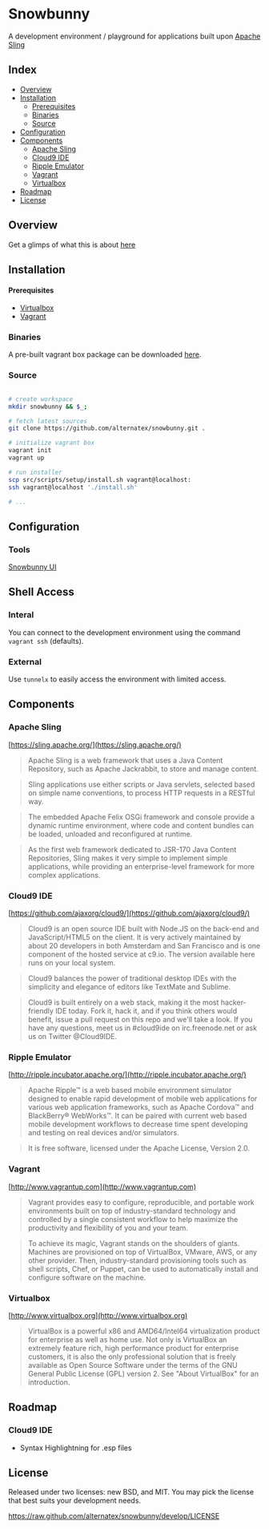 Snowbunny
=============

A development environment / playground for applications built upon [Apache Sling](http://sling.apache.org)

Index
------------

- [Overview](#overview)
- [Installation](#installation)
  - [Prerequisites](#prerequisites)
  - [Binaries](#binaries)
  - [Source](#source)
- [Configuration](#configuration)
- [Components](#components)
  - [Apache Sling](#apache-sling)
  - [Cloud9 IDE](#cloud9-ide)
  - [Ripple Emulator](#ripple-emulator)
  - [Vagrant](#vagrant)
  - [Virtualbox](#virtualbox)
- [Roadmap](#roadmap)
- [License](#license)

Overview
------------

Get a glimps of what this is about [here](http://slid.es/giannifurger/snowbunny/fullscreen)

Installation
------------

#### Prerequisites

* [Virtualbox](http://www.virtualbox.org)
* [Vagrant](http://www.vagrantup.com)

### Binaries

A pre-built vagrant box package can be downloaded [here](https://github.com/alternatex/snowbunny/archive/1.0.0.tar.gz).

### Source

```bash

# create workspace
mkdir snowbunny && $_;

# fetch latest sources
git clone https://github.com/alternatex/snowbunny.git .

# initialize vagrant box
vagrant init
vagrant up

# run installer
scp src/scripts/setup/install.sh vagrant@localhost:
ssh vagrant@localhost './install.sh'

# ...
```

Configuration
------------

### Tools

[Snowbunny UI](https://github.com/alternatex/snowbunny-ui)

Shell Access
------------

### Interal 

You can connect to the development environment using the command `vagrant ssh` (defaults).

### External 

Use `tunnelx` to easily access the environment with limited access.

Components
------------

### Apache Sling

[https://sling.apache.org/](https://sling.apache.org/)

> Apache Sling is a web framework that uses a Java Content Repository, such as Apache Jackrabbit, to store and manage content.

> Sling applications use either scripts or Java servlets, selected based on simple name conventions, to process HTTP requests in a RESTful way.

> The embedded Apache Felix OSGi framework and console provide a dynamic runtime environment, where code and content bundles can be loaded, unloaded and reconfigured at runtime.

> As the first web framework dedicated to JSR-170 Java Content Repositories, Sling makes it very simple to implement simple applications, while providing an enterprise-level framework for more complex applications.

### Cloud9 IDE

[https://github.com/ajaxorg/cloud9/](https://github.com/ajaxorg/cloud9/)

> Cloud9 is an open source IDE built with Node.JS on the back-end and JavaScript/HTML5 on the client. It is very actively maintained by about 20 developers in both Amsterdam and San Francisco and is one component of the hosted service at c9.io. The version available here runs on your local system.

> Cloud9 balances the power of traditional desktop IDEs with the simplicity and elegance of editors like TextMate and Sublime.

> Cloud9 is built entirely on a web stack, making it the most hacker-friendly IDE today. Fork it, hack it, and if you think others would benefit, issue a pull request on this repo and we'll take a look. If you have any questions, meet us in #cloud9ide on irc.freenode.net or ask us on Twitter @Cloud9IDE.

### Ripple Emulator

[http://ripple.incubator.apache.org/](http://ripple.incubator.apache.org/)

> Apache Ripple™ is a web based mobile environment simulator designed to enable rapid development of mobile web applications for various web application frameworks, such as Apache Cordova™ and BlackBerry® WebWorks™. It can be paired with current web based mobile development workflows to decrease time spent developing and testing on real devices and/or simulators.

> It is free software, licensed under the Apache License, Version 2.0.

### Vagrant

[http://www.vagrantup.com](http://www.vagrantup.com)

> Vagrant provides easy to configure, reproducible, and portable work environments built on top of industry-standard technology and controlled by a single consistent workflow to help maximize the productivity and flexibility of you and your team.

> To achieve its magic, Vagrant stands on the shoulders of giants. Machines are provisioned on top of VirtualBox, VMware, AWS, or any other provider. Then, industry-standard provisioning tools such as shell scripts, Chef, or Puppet, can be used to automatically install and configure software on the machine.

### Virtualbox

[http://www.virtualbox.org](http://www.virtualbox.org)

> VirtualBox is a powerful x86 and AMD64/Intel64 virtualization product for enterprise as well as home use. Not only is VirtualBox an extremely feature rich, high performance product for enterprise customers, it is also the only professional solution that is freely available as Open Source Software under the terms of the GNU General Public License (GPL) version 2. See "About VirtualBox" for an introduction.

Roadmap 
-------------

### Cloud9 IDE

- Syntax Highlightning for .esp files

License
------------
Released under two licenses: new BSD, and MIT. You may pick the
license that best suits your development needs.

https://raw.github.com/alternatex/snowbunny/develop/LICENSE
